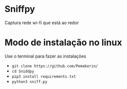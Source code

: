 # Sniffpy
Captura rede wi-fi que está  ao redor

# Modo de instalação no linux
Use o terminal para fazer as instalações

* `git clone https://github.com/Pemakerin/`
* `cd Sniddpy`
* `pip3 install requirements.txt`
* `python3 sniff.py`

